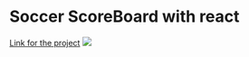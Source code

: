 <h1>Soccer ScoreBoard with react</h1>
<a href="soccerscoretable.herokuapp.com/" target="_blank">Link for the project</a>
<img src="https://user-images.githubusercontent.com/71628988/155901261-1c05b7b3-59b6-4dbd-b09c-66ca1ef95402.PNG" />
